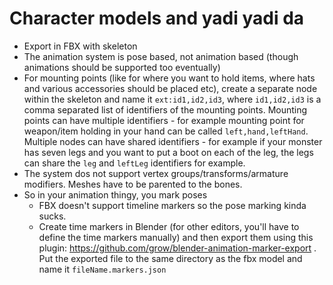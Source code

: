 # Character models and yadi yadi da
* Export in FBX with skeleton
* The animation system is pose based, not animation based (though animations should be supported too eventually)
* For mounting points (like for where you want to hold items, where hats and various accessories should be placed etc), create a separate node within the skeleton and name it `ext:id1,id2,id3`, where `id1,id2,id3` is a comma separated list of identifiers of the mounting points. Mounting points can have multiple identifiers - for example mounting point for weapon/item holding in your hand can be called `left,hand,leftHand`. Multiple nodes can have shared identifiers - for example if your monster has seven legs and you want to put a boot on each of the leg, the legs can share the `leg` and `leftLeg` identifiers for example.
* The system dos not support vertex groups/transforms/armature modifiers. Meshes have to be parented to the bones.
* So in your animation thingy, you mark poses
  * FBX doesn't support timeline markers so the pose marking kinda sucks.
  * Create time markers in Blender (for other editors, you'll have to define the time markers manually) and then export them using this plugin: https://github.com/grow/blender-animation-marker-export . Put the exported file to the same directory as the fbx model and name it `fileName.markers.json`